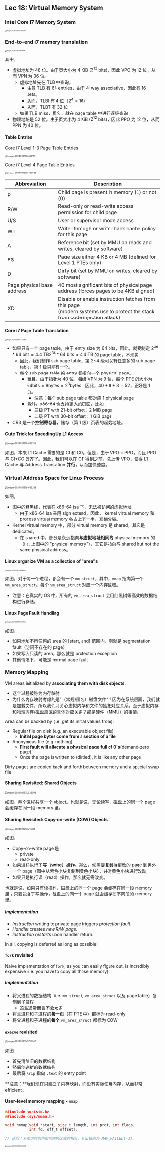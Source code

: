## Lec 18: Virtual Memory System

### Intel Core i7 Memory System

<img src="https://cdn.jsdelivr.net/gh/mtdickens/mtd-images/img/202402181123317.png" alt="image-20240218112252094" style="zoom: 33%;" />

### End-to-end i7 memory translation

<img src="https://cdn.jsdelivr.net/gh/mtdickens/mtd-images/img/202402181124915.png" alt="image-20240218112417006" style="zoom:33%;" />

其中，

- 虚拟地址为 48 位。由于页大小为 4 KiB ($2^{12}$ bits)，因此 VPO 为 12 位，从而 VPN 为 36 位。
  - 虚拟地址先在 TLB 中查询。
    - 注意 TLB 有 64 entries，由于 4-way associative，因此有 16 sets。
    - 从而，TLBI 有 4 位（$2^4=16$）
    - 从而，TLBT 有 32 位
  - 如果 TLB miss，那么，就在 page table 中进行逐级查询
- 物理地址是 52 位。由于页大小为 4 KiB ($2^{12}$ bits)，因此 PPO 为 12 位，从而 PPN 为 40 位。

#### Table Entries

Core i7 Level 1-3 Page Table Entries 

<img src="https://cdn.jsdelivr.net/gh/mtdickens/mtd-images/img/202402181204643.png" alt="image-20240218120422115" style="zoom:50%;" />

Core i7 Level 4 Page Table Entries 

<img src="https://cdn.jsdelivr.net/gh/mtdickens/mtd-images/img/202402181204187.png" alt="image-20240218120439635" style="zoom: 50%;" />



| Abbreviation               | Description                                                  |
| -------------------------- | ------------------------------------------------------------ |
| P                          | Child page is present in memory (1) or not (0)               |
| R/W                        | Read-only or read-write access permission for child page     |
| U/S                        | User or supervisor mode access                               |
| WT                         | Write-through or write-back cache policy for this page       |
| A                          | Reference bit (set by MMU on reads and writes, cleared by software) |
| PS                         | Page size either 4 KB or 4 MB (defined for Level 1 PTEs only) |
| D                          | Dirty bit (set by MMU on writes, cleared by software)        |
| Page physical base address | 40 most significant bits of physical page address (forces pages to be 4KB aligned) |
| XD                         | Disable or enable instruction fetches from this page<br />(modern systems use to protect the stack from code injection attack) |

#### Core i7 Page Table Translation 

<img src="https://cdn.jsdelivr.net/gh/mtdickens/mtd-images/img/202402181554651.png" alt="image-20240218155423588" style="zoom: 33%;" />

- 如果只有一个 page table，由于 entry size 为 64 bits，因此，就要制定 $2^{36} * 64 ~\text{bits} \approx 4.4 ~\text{TB}2^{36} * 64 ~\text{bits} \approx 4.4 ~\text{TB}$ 的 page table，不现实
  - 因此，我们制作 sub page table。第 2~4 级可以有任意多的 sub page table，第 1 级只能有一个。
  - 每个 sub page table 的 entry 都指向一个 physical page。
    - 而且，由于指针为 40 位，每级 VPN 为 9 位，每个 PTE 的大小为 $64 \text{bits} = 8 \text{bytes} = 2^3 \text{bytes}$，因此，$40 + 9 + 3 = 52$，正好是 1 页。
      - 注意：每个 sub page table 都对应 1 physical page
    - 另外，x86-64 也支持更大的页面，比如：
      - 三级 PT with 21-bit offset：2 MiB page
      - 二级 PT with 30-bit offset：1 GiB page
- CR3 是一个**控制寄存器**，储存（第 1 级）页表的起始地址。

#### Cute Trick for Speeding Up L1 Access 

<img src="https://cdn.jsdelivr.net/gh/mtdickens/mtd-images/img/202402181640592.png" alt="image-20240218164036135" style="zoom: 50%;" />

如图，本来 L1 Cache 需要的是 CI 和 CO。但是，由于 VPO = PPO，而且 PPO 与 CI+CO 对齐了。因此，我们可以在 CT 得到之前，先上传 VPO，使得 L1 Cache 与 Address Translation **并行**，从而加快速度。

### Virtual Address Space for Linux Process

<img src="C:/Users/mtdickens/AppData/Roaming/Typora/typora-user-images/image-20240218164655288.png" alt="image-20240218164655288" style="zoom:50%;" />

如图，

- 图中的粗黑线，代表在 x86-64 isa 下，无法被访问的虚拟地址
  - 由于 x86-64 isa 采用 sign extend，因此， kernel virtual memory 和 process virtual memory 各占上下一半，互相分隔。
- Kernel virtual memory 中，部分 virtual memory 是 shared，其它是 dedicated。
  - 在 shared 中，部分是永远指向**与虚拟地址相同的** physical memory 的（i.e. 上图中的 "physical memory"），其它是指向与 shared but not the same physical address。

#### Linux organize VM as a collection of "area"s

<img src="https://cdn.jsdelivr.net/gh/mtdickens/mtd-images/img/202402181718906.png" alt="image-20240218171804058" style="zoom: 33%;" />

如图，对于每一个进程，都会有一个 `mm_struct`，其中，`mmap` 指向第一个 `vm_area_struct`。每个 `vm_area_struct` 对应一个内存区域。

- 注意：在真实的 OS 中，所有的 `vm_area_struct` 会用红黑树等高效的数据结构进行存储。

#### Linux Page Fault Handling  

<img src="https://cdn.jsdelivr.net/gh/mtdickens/mtd-images/img/202402181722520.png" alt="image-20240218172209160" style="zoom: 33%;" />

如图，

- 如果地址不再任何的 area 的 [start, end] 范围内，则就是 segmentation fault（访问不存在的 page）
- 如果写入只读的 area，那么就是 protection exception
- 其他情况下，可能是 normal page fault

### Memory Mapping

VM areas initialized by **associating them with disk objects**.

- 这个过程被称为内存映射
- 为什么内存映射考虑的是”（常规/匿名）磁盘文件“？因为在系统层面，我们就是加载文件，所以我们只关心虚拟内存和文件的抽象对应关系。至于虚拟内存和物理内存/磁盘扇区的具体对应关系？那是硬件（MMU）的事情。

Area can be backed by (i.e.,get its initial values from):

- Regular file on disk (e.g.,an executable object file)
  - **Initial page bytes come from a section of a file**
- Anonymous file (e.g.,nothing)
  - **First fault will allocate a physical page full of 0's**(demand-zero page)
  - Once the page is written to (dirtied), it is like any other page

Dirty pages are copied back and forth between memory and a special swap file.

#### Sharing Revisited: Shared Objects

<img src="https://cdn.jsdelivr.net/gh/mtdickens/mtd-images/img/202402191725519.png" alt="image-20240219172535993" style="zoom: 50%;" />

如图，两个进程共享一个 object。也就是说，无论读写，磁盘上的同一个 page 会缓存在同一段 memory 里。

#### Sharing Revisited: Copy-on-write (COW) Objects

<img src="https://cdn.jsdelivr.net/gh/mtdickens/mtd-images/img/202402191727194.png" alt="image-20240219172713671" style="zoom:50%;" />

如图，

- Copy-on-write page 是
  - private
  - read-only
- 如果进程执行了**写（write）操作**。那么，就需要**复制**待更改的 page 到另外一个 page（图中从紫色小块复制到黄色小块），并对黄色小块进行改动
- 如果只是执行读（read）操作，那么就无需改变。

也就是说，如果只有读操作，磁盘上的同一个 page 会缓存在同一段 memory 里；只要包含了写操作，磁盘上的同一个 page 就会缓存在不同段的 memory 里。

##### Implementation

- *Instruction* writing to private page triggers *protection fault*.
- *Handler* creates *new R/W page*.
- *Instruction* *restarts* upon handler return.

In all, copying is deferred as long as possible!

#### `fork` revisited

Naive implementation of `fork`, as you can easily figure out, is incredibly expensive (i.e. you have to copy all those memory).

##### Implementation

- 将父进程的数据结构（i.e. `mm_struct`, `vm_area_struct` 以及 page table）复制到子进程
  - 这些通常而言不会太多
- 将父进程和子进程的**每一页**（在 PTE 中）都标为 read-only
- 将父进程和子进程的**每个** `vm_area_struct` 都标为 COW

#### `execve` revisited

<img src="https://cdn.jsdelivr.net/gh/mtdickens/mtd-images/img/202402210017263.png" alt="image-20240221001753740" style="zoom:50%;" />

如图

- 首先清除旧的数据结构
- 然后创造新的数据结构
- 最后将 `%rip` 指向 `.text` 的 entry point

**注意：**我们现在只建立了内存映射，而没有实际使用内存，从而非常 efficient。

#### User-level memory mapping - `mmap`

```c
##include <unistd.h>
##include <sys/mman.h>

void *mmap(void *start, size_t length, int prot, int flags,
           int fd, off_t offset);

// 返回：若成功时则为指向映射区域的指针，若出错则为 MAP_FAILED(-1)。
```

<img src="https://cdn.jsdelivr.net/gh/mtdickens/mtd-images/img/202402210103873.png" alt="image-20240221010332338" style="zoom:33%;" />
